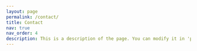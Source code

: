 ```yaml
---
layout: page
permalink: /contact/
title: Contact
nav: true
nav_order: 4
description: This is a description of the page. You can modify it in 'pages/_cv.md'. You can also change or remove the top pdf download button.
---
```

